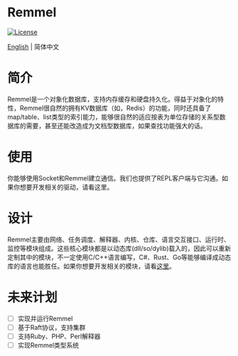 Remmel
=====
[![License](https://img.shields.io/badge/License-MIT%20License-blue.svg)](https://opensource.org/licenses/MIT)

[English](../../README.md) | 简体中文

# 简介
Remmel是一个对象化数据库，支持内存缓存和硬盘持久化。得益于对象化的特性，Remmel很自然的拥有KV数据库（如，Redis）的功能，同时还具备了map/table、list类型的索引能力，能够很自然的适应按表为单位存储的关系型数据库的需要，甚至还能改造成为文档型数据库，如果查找功能强大的话。

# 使用
你能够使用Socket和Remmel建立通信。我们也提供了REPL客户端与它沟通。如果你想要开发相关的驱动，请看这里。

# 设计
Remmel主要由网络、任务调度、解释器、内核、仓库、语言交互接口、运行时、监控等模块组成。这些核心模块都是以动态库(dll/so/dylib)载入的，因此可以重新定制其中的模块，不一定使用C/C++语言编写，C#、Rust、Go等能够编译成动态库的语言也能胜任。如果你想要开发相关的模块，请看[这里](arch.md)。

# 未来计划
- [ ] 实现并运行Remmel
- [ ] 基于Raft协议，支持集群
- [ ] 支持Ruby、PHP、Perl解释器
- [ ] 实现Remmel类型系统